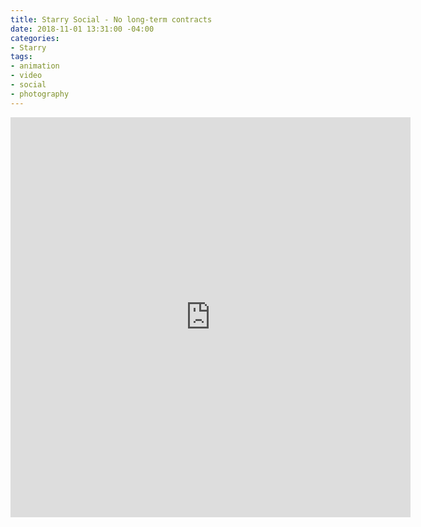 ```yaml
---
title: Starry Social - No long-term contracts
date: 2018-11-01 13:31:00 -04:00
categories:
- Starry
tags:
- animation
- video
- social
- photography
---
```


<div class="video-square">
	<iframe src="https://player.vimeo.com/video/429341923?&loop=1" width="640" height="640" frameborder="0" webkitallowfullscreen mozallowfullscreen allowfullscreen allow="autoplay" background="1"></iframe>
</div>
